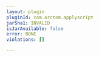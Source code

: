 ```yaml
---
layout: plugin
pluginId: com.orctom.applyscript
jarSha1: INVALID
isJarAvailable: false
error: NONE
violations: []

---
```


